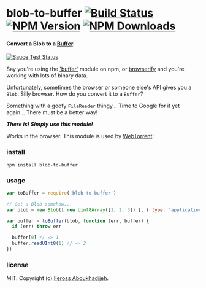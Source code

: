 # blob-to-buffer [![Build Status][travis-image]][travis-url] [![NPM Version][npm-image]][npm-url] [![NPM Downloads][downloads-image]][downloads-url]

#### Convert a Blob to a [Buffer](https://github.com/feross/buffer).

[![Sauce Test Status](https://saucelabs.com/browser-matrix/blob-to-buffer.svg)](https://saucelabs.com/u/blob-to-buffer)

Say you're using the ['buffer'](https://github.com/feross/buffer) module on npm, or
[browserify](http://browserify.org/) and you're working with lots of binary data.

Unfortunately, sometimes the browser or someone else's API gives you a `Blob`. Silly
browser. How do you convert it to a `Buffer`?

Something with a goofy `FileReader` thingy... Time to Google for it yet again... There must be a better way!

***There is! Simply use this module!***

Works in the browser. This module is used by [WebTorrent](http://webtorrent.io)!

### install

```
npm install blob-to-buffer
```

### usage

```js
var toBuffer = require('blob-to-buffer')

// Get a Blob somehow...
var blob = new Blob([ new Uint8Array([1, 2, 3]) ], { type: 'application/octet-binary' })

var buffer = toBuffer(blob, function (err, buffer) {
  if (err) throw err

  buffer[0] // => 1
  buffer.readUInt8(1) // => 2
})
```

### license

MIT. Copyright (c) [Feross Aboukhadijeh](http://feross.org).

[travis-image]: https://img.shields.io/travis/feross/blob-to-buffer/master.svg?style=flat
[travis-url]: https://travis-ci.org/feross/blob-to-buffer
[npm-image]: https://img.shields.io/npm/v/blob-to-buffer.svg?style=flat
[npm-url]: https://npmjs.org/package/blob-to-buffer
[downloads-image]: https://img.shields.io/npm/dm/blob-to-buffer.svg?style=flat
[downloads-url]: https://npmjs.org/package/blob-to-buffer
